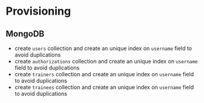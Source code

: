 # Provisioning

## MongoDB

- create `users` collection and create an unique index on `username` field to avoid duplications
- create `authorizations` collection and create an unique index on `username` field to avoid duplications
- create `trainers` collection and create an unique index on `username` field to avoid duplications
- create `trainees` collection and create an unique index on `username` field to avoid duplications
